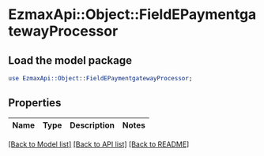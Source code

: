 # EzmaxApi::Object::FieldEPaymentgatewayProcessor

## Load the model package
```perl
use EzmaxApi::Object::FieldEPaymentgatewayProcessor;
```

## Properties
Name | Type | Description | Notes
------------ | ------------- | ------------- | -------------

[[Back to Model list]](../README.md#documentation-for-models) [[Back to API list]](../README.md#documentation-for-api-endpoints) [[Back to README]](../README.md)


